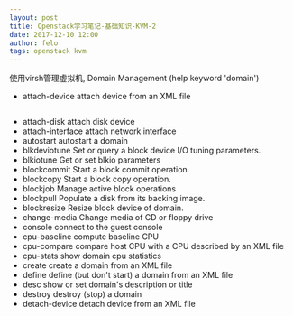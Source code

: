 ```yaml
---
layout: post
title: Openstack学习笔记-基础知识-KVM-2
date: 2017-12-10 12:00
author: felo
tags: openstack kvm
---
```


使用virsh管理虚拟机, Domain Management (help keyword 'domain')
-    attach-device                  attach device from an XML file
```bash

```
-    attach-disk                    attach disk device
-    attach-interface               attach network interface
-    autostart                      autostart a domain
-    blkdeviotune                   Set or query a block device I/O tuning parameters.
-    blkiotune                      Get or set blkio parameters
-    blockcommit                    Start a block commit operation.
-    blockcopy                      Start a block copy operation.
-    blockjob                       Manage active block operations
-    blockpull                      Populate a disk from its backing image.
-    blockresize                    Resize block device of domain.
-    change-media                   Change media of CD or floppy drive
-    console                        connect to the guest console
-    cpu-baseline                   compute baseline CPU
-    cpu-compare                    compare host CPU with a CPU described by an XML file
-    cpu-stats                      show domain cpu statistics
-    create                         create a domain from an XML file
-    define                         define (but don't start) a domain from an XML file
-    desc                           show or set domain's description or title
-    destroy                        destroy (stop) a domain
-    detach-device                  detach device from an XML file




